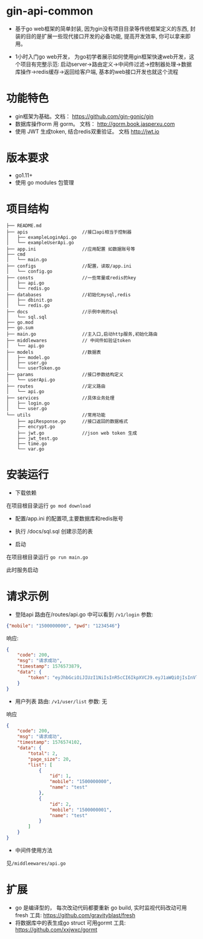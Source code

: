 # gin-api-common 

* 基于go web框架的简单封装, 因为gin没有项目目录等传统框架定义的东西, 封装的目的是扩展一些现代接口开发的必备功能, 提高开发效率, 你可以拿来即用。

* 1小时入门go web开发， 为go初学者展示如何使用gin框架快速web开发，这个项目有完整示范: 
启动server->路由定义->中间件过滤->控制器处理->数据库操作->redis缓存->返回给客户端, 基本的web接口开发也就这个流程

# 功能特色
* gin框架为基础。文档： https://github.com/gin-gonic/gin
* 数据库操作orm 用 gorm。 文档： http://gorm.book.jasperxu.com 
* 使用 JWT 生成token, 结合redis双重验证。 文档 http://jwt.io


# 版本要求

 * go1.11+
 * 使用 go modules 包管理

# 项目结构

```cassandraql
├── README.md
├── apis                    //接口api相当于控制器
│   ├── exampleLoginApi.go
│   └── exampleUserApi.go
├── app.ini                 //应用配置 如数据账号等
├── cmd
│   └── main.go
├── configs                 //配置，读取/app.ini
│   └── config.go
├── consts                  //一些常量或redis的key
│   ├── api.go
│   └── redis.go
├── databases               //初始化mysql,redis
│   ├── dbinit.go
│   └── redis.go
├── docs                    //示例中用的sql
│   └── sql.sql
├── go.mod
├── go.sum
├── main.go                 //主入口,启动http服务,初始化路由
├── middlewares             // 中间件如验证token
│   └── api.go
├── models                  //数据表
│   ├── model.go
│   ├── user.go
│   └── userToken.go
├── params                  //接口参数结构定义
│   └── userApi.go
├── routes                  //定义路由
│   └── api.go
├── services                //具体业务处理
│   ├── login.go
│   └── user.go
└── utils                   //常用功能
    ├── apiResponse.go      //接口返回的数据格式
    ├── encrypt.go
    ├── jwt.go              //json web token 生成
    ├── jwt_test.go
    ├── time.go
    └── var.go

```

# 安装运行

* 下载依赖

 在项目根目录运行 ```go mod download```

* 配置/app.ini 的配置项,主要数据库和redis账号

* 执行 /docs/sql.sql 创建示范的表

* 启动

在项目根目录运行 ```go run main.go```


此时服务启动

# 请求示例

* 登陆api
路由在/routes/api.go 中可以看到 ```/v1/login```
参数:
```json
{"mobile": "1500000000", "pwd": "1234546"}
```
响应:
```json
{
    "code": 200,
    "msg": "请求成功",
    "timestamp": 1576573879,
    "data": {
        "token": "eyJhbGciOiJIUzI1NiIsInR5cCI6IkpXVCJ9.eyJ1aWQiOjIsInVlbiI6ImVjNDc2ZDJkNGU3ODhkYzA3YzFkNDI3NGVkZjA1Y2Y1YmQyMGI4YWYwYTdlODcwYTAzMzRmYjZlZDg2MzNiZDQiLCJleHAiOjE1NzY2NjAyNzksImlzcyI6InRlc3QifQ.erealfYAsbxkvoyf3IxXvRSX46hZt4G6JxPQmYoNvNc"
    }
}
```

* 用户列表
路由: ```/v1/user/list```
参数: 无 

响应
```json
{
    "code": 200,
    "msg": "请求成功",
    "timestamp": 1576574102,
    "data": {
        "total": 2,
        "page_size": 20,
        "list": [
            {
                "id": 1,
                "mobile": "1500000000",
                "name": "test"
            },
            {
                "id": 2,
                "mobile": "1500000001",
                "name": "test"
            }
        ]
    }
}

```
* 中间件使用方法

见```/middleewares/api.go```
 

# 扩展

* go 是编译型的， 每次改动代码都要重新 go build, 实时监视代码改动可用 fresh 工具: https://github.com/gravityblast/fresh
* 将数据库中的表生成go struct 可用gormt 工具: https://github.com/xxjwxc/gormt






